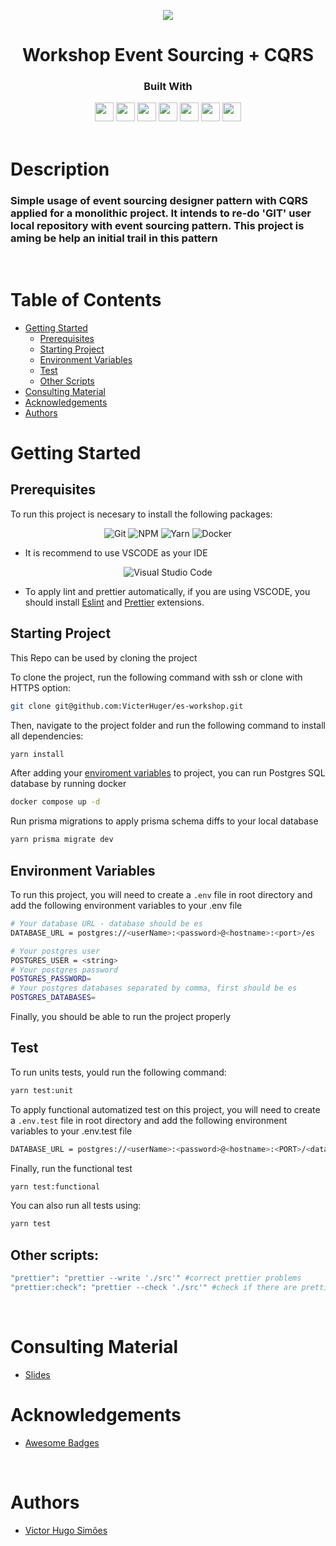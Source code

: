 <p align="center">
  <img  src="https://lh3.googleusercontent.com/u/0/drive-viewer/AKGpihbt80G3fDilshM2wRTLITJgIxISH-7ZRnXzQIuMo4d3FOIdKDjufe0O7nxNLDglxFjqpirwYRXjjTd3V5-YOQ_8Z36pR6uK1sk=w1919-h992-v0">
</p>
<h1 align="center">
   Workshop Event Sourcing + CQRS
</h1>
<div align="center">

  <h3>Built With</h3>

  <img src="https://img.shields.io/badge/PostgreSQL-316192?style=for-the-badge&logo=postgresql&logoColor=white" height="30px"/>
  <img src="https://img.shields.io/badge/Prisma-3982CE?style=for-the-badge&logo=Prisma&logoColor=white" height="30px"/>
  <img src="https://img.shields.io/badge/TypeScript-007ACC?style=for-the-badge&logo=typescript&logoColor=white" height="30px"/>
  <img src="https://img.shields.io/badge/Jest-323330?style=for-the-badge&logo=Jest&logoColor=white" height="30px"/>
  <img src="https://img.shields.io/badge/docker-%230db7ed.svg?style=for-the-badge&logo=docker&logoColor=white" height="30px">
  <img src="https://img.shields.io/badge/Babel-F9DC3e?style=for-the-badge&logo=babel&logoColor=black" height="30px">
  <img src="https://img.shields.io/badge/ESLint-4B3263?style=for-the-badge&logo=eslint&logoColor=white" height="30px">
  
  <!-- Badges source: https://dev.to/envoy_/150-badges-for-github-pnk -->
</div>

<br/>

# Description

### Simple usage of event sourcing designer pattern with CQRS applied for a monolithic project. It intends to re-do 'GIT' user local repository with event sourcing pattern. This project is aming be help an initial trail in this pattern

</br>

# Table of Contents

- [Getting Started](#getting-started)
  - [Prerequisites](#prerequisites)
  - [Starting Project](#starting-project)
  - [Environment Variables](#environment-variables)
  - [Test](#test)
  - [Other Scripts](#other-scripts)
- [Consulting Material](#consulting-material)
- [Acknowledgements ](#acknowledgements)
- [Authors](#authors)

# Getting Started

## Prerequisites

To run this project is necesary to install the following packages:

<div align="center">

![Git](https://img.shields.io/badge/git-%23F05033.svg?style=for-the-badge&logo=git&logoColor=white)
![NPM](https://img.shields.io/badge/NPM-%23CB3837.svg?style=for-the-badge&logo=npm&logoColor=white)
![Yarn](https://img.shields.io/badge/yarn-%232C8EBB.svg?style=for-the-badge&logo=yarn&logoColor=white)
![Docker](https://img.shields.io/badge/docker-%230db7ed.svg?style=for-the-badge&logo=docker&logoColor=white)

</div>

- It is recommend to use VSCODE as your IDE

<div align="center">

![Visual Studio Code](https://img.shields.io/badge/Visual%20Studio%20Code-0078d7.svg?style=for-the-badge&logo=visual-studio-code&logoColor=white)

</div>

- To apply lint and prettier automatically, if you are using VSCODE, you should install [Eslint](https://marketplace.visualstudio.com/items?itemName=dbaeumer.vscode-eslint) and [Prettier](https://marketplace.visualstudio.com/items?itemName=esbenp.prettier-vscode) extensions.

## Starting Project

This Repo can be used by cloning the project

To clone the project, run the following command with ssh or clone with HTTPS option:

```bash
git clone git@github.com:VicterHuger/es-workshop.git
```

Then, navigate to the project folder and run the following command to install all dependencies:

```bash
yarn install
```

After adding your [enviroment variables](#environment-variables) to project, you can run Postgres SQL database by running docker

```bash
docker compose up -d
```

Run prisma migrations to apply prisma schema diffs to your local database

```bash
yarn prisma migrate dev
```

## Environment Variables

To run this project, you will need to create a `.env` file in root directory and
add the following environment variables to your .env file

```bash
# Your database URL - database should be es
DATABASE_URL = postgres://<userName>:<password>@<hostname>:<port>/es
```

```bash
# Your postgres user
POSTGRES_USER = <string>
# Your postgres password
POSTGRES_PASSWORD=
# Your postgres databases separated by comma, first should be es
POSTGRES_DATABASES=
```

Finally, you should be able to run the project properly

## Test

To run units tests, yould run the following command:

```bash
yarn test:unit
```

To apply functional automatized test on this project, you will need to create a `.env.test` file in root directory and
add the following environment variables to your .env.test file

```bash
DATABASE_URL = postgres://<userName>:<password>@<hostname>:<PORT>/<database-of-test-name-added-in-env-file>
```

Finally, run the functional test

```bash
yarn test:functional
```

You can also run all tests using:

```bash
yarn test
```

## Other scripts:

```bash
"prettier": "prettier --write './src'" #correct prettier problems
"prettier:check": "prettier --check './src'" #check if there are prettier problems

```

</br>

# Consulting Material

- [Slides](https://docs.google.com/presentation/d/1_mtgSEB_RgW6F6hIsp798YAR8bf1bk2z51k6ta_W9k0/edit?usp=sharing)

# Acknowledgements

- [Awesome Badges](https://github.com/Envoy-VC/awesome-badges)

</br>

# Authors

- [Victor Hugo Simões](https://github.com/VicterHuger)
  <br/>
